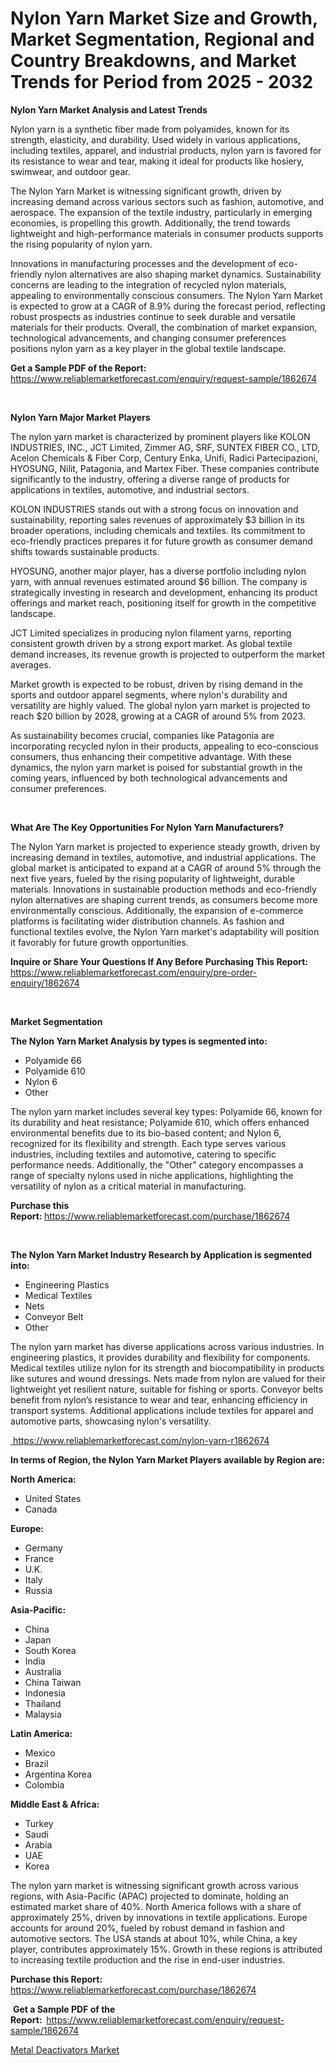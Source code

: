 <p><h1>Nylon Yarn Market Size and Growth, Market Segmentation, Regional and Country Breakdowns, and Market Trends for Period from 2025 -  2032</h1></p><p><strong>Nylon Yarn Market Analysis and Latest Trends</strong></p>
<p><p>Nylon yarn is a synthetic fiber made from polyamides, known for its strength, elasticity, and durability. Used widely in various applications, including textiles, apparel, and industrial products, nylon yarn is favored for its resistance to wear and tear, making it ideal for products like hosiery, swimwear, and outdoor gear. </p><p>The Nylon Yarn Market is witnessing significant growth, driven by increasing demand across various sectors such as fashion, automotive, and aerospace. The expansion of the textile industry, particularly in emerging economies, is propelling this growth. Additionally, the trend towards lightweight and high-performance materials in consumer products supports the rising popularity of nylon yarn.</p><p>Innovations in manufacturing processes and the development of eco-friendly nylon alternatives are also shaping market dynamics. Sustainability concerns are leading to the integration of recycled nylon materials, appealing to environmentally conscious consumers. The Nylon Yarn Market is expected to grow at a CAGR of 8.9% during the forecast period, reflecting robust prospects as industries continue to seek durable and versatile materials for their products. Overall, the combination of market expansion, technological advancements, and changing consumer preferences positions nylon yarn as a key player in the global textile landscape.</p></p>
<p><strong>Get a Sample PDF of the Report:&nbsp;</strong> <a href="https://www.reliablemarketforecast.com/enquiry/request-sample/1862674?utm_campaign=2235&utm_medium=2&utm_source=Github&utm_content=ia&utm_term=31032025&utm_id=nylon-yarn">https://www.reliablemarketforecast.com/enquiry/request-sample/1862674</a></p>
<p>&nbsp;</p>
<p><strong>Nylon Yarn Major Market Players</strong></p>
<p><p>The nylon yarn market is characterized by prominent players like KOLON INDUSTRIES, INC., JCT Limited, Zimmer AG, SRF, SUNTEX FIBER CO., LTD, Acelon Chemicals & Fiber Corp, Century Enka, Unifi, Radici Partecipazioni, HYOSUNG, Nilit, Patagonia, and Martex Fiber. These companies contribute significantly to the industry, offering a diverse range of products for applications in textiles, automotive, and industrial sectors. </p><p>KOLON INDUSTRIES stands out with a strong focus on innovation and sustainability, reporting sales revenues of approximately $3 billion in its broader operations, including chemicals and textiles. Its commitment to eco-friendly practices prepares it for future growth as consumer demand shifts towards sustainable products.</p><p>HYOSUNG, another major player, has a diverse portfolio including nylon yarn, with annual revenues estimated around $6 billion. The company is strategically investing in research and development, enhancing its product offerings and market reach, positioning itself for growth in the competitive landscape.</p><p>JCT Limited specializes in producing nylon filament yarns, reporting consistent growth driven by a strong export market. As global textile demand increases, its revenue growth is projected to outperform the market averages.</p><p>Market growth is expected to be robust, driven by rising demand in the sports and outdoor apparel segments, where nylon's durability and versatility are highly valued. The global nylon yarn market is projected to reach $20 billion by 2028, growing at a CAGR of around 5% from 2023.</p><p>As sustainability becomes crucial, companies like Patagonia are incorporating recycled nylon in their products, appealing to eco-conscious consumers, thus enhancing their competitive advantage. With these dynamics, the nylon yarn market is poised for substantial growth in the coming years, influenced by both technological advancements and consumer preferences.</p></p>
<p>&nbsp;</p>
<p><strong>What Are The Key Opportunities For Nylon Yarn Manufacturers?</strong></p>
<p><p>The Nylon Yarn market is projected to experience steady growth, driven by increasing demand in textiles, automotive, and industrial applications. The global market is anticipated to expand at a CAGR of around 5% through the next five years, fueled by the rising popularity of lightweight, durable materials. Innovations in sustainable production methods and eco-friendly nylon alternatives are shaping current trends, as consumers become more environmentally conscious. Additionally, the expansion of e-commerce platforms is facilitating wider distribution channels. As fashion and functional textiles evolve, the Nylon Yarn market's adaptability will position it favorably for future growth opportunities.</p></p>
<p><strong>Inquire or Share Your Questions If Any Before Purchasing This Report:</strong> <a href="https://www.reliablemarketforecast.com/enquiry/pre-order-enquiry/1862674?utm_campaign=2235&utm_medium=2&utm_source=Github&utm_content=ia&utm_term=31032025&utm_id=nylon-yarn">https://www.reliablemarketforecast.com/enquiry/pre-order-enquiry/1862674</a></p>
<p>&nbsp;</p>
<p><strong>Market Segmentation</strong></p>
<p><strong>The Nylon Yarn Market Analysis by types is segmented into:</strong></p>
<p><ul><li>Polyamide 66</li><li>Polyamide 610</li><li>Nylon 6</li><li>Other</li></ul></p>
<p><p>The nylon yarn market includes several key types: Polyamide 66, known for its durability and heat resistance; Polyamide 610, which offers enhanced environmental benefits due to its bio-based content; and Nylon 6, recognized for its flexibility and strength. Each type serves various industries, including textiles and automotive, catering to specific performance needs. Additionally, the "Other" category encompasses a range of specialty nylons used in niche applications, highlighting the versatility of nylon as a critical material in manufacturing.</p></p>
<p><strong>Purchase this Report:&nbsp;</strong><a href="https://www.reliablemarketforecast.com/purchase/1862674?utm_campaign=2235&utm_medium=2&utm_source=Github&utm_content=ia&utm_term=31032025&utm_id=nylon-yarn">https://www.reliablemarketforecast.com/purchase/1862674</a></p>
<p>&nbsp;</p>
<p><strong>The Nylon Yarn Market Industry Research by Application is segmented into:</strong></p>
<p><ul><li>Engineering Plastics</li><li>Medical Textiles</li><li>Nets</li><li>Conveyor Belt</li><li>Other</li></ul></p>
<p><p>The nylon yarn market has diverse applications across various industries. In engineering plastics, it provides durability and flexibility for components. Medical textiles utilize nylon for its strength and biocompatibility in products like sutures and wound dressings. Nets made from nylon are valued for their lightweight yet resilient nature, suitable for fishing or sports. Conveyor belts benefit from nylon’s resistance to wear and tear, enhancing efficiency in transport systems. Additional applications include textiles for apparel and automotive parts, showcasing nylon's versatility.</p></p>
<p><a href="https://www.reliablemarketforecast.com/nylon-yarn-r1862674?utm_campaign=2235&utm_medium=2&utm_source=Github&utm_content=ia&utm_term=31032025&utm_id=nylon-yarn">&nbsp;https://www.reliablemarketforecast.com/nylon-yarn-r1862674</a></p>
<p><strong>In terms of Region, the Nylon Yarn Market Players available by Region are:</strong></p>
<p>
    <p> <strong> North America: </strong>
        <ul>
            <li>United States</li>
            <li>Canada</li>
        </ul>
        </p> 
    <p> <strong> Europe: </strong>
        <ul>
            <li>Germany</li>
            <li>France</li>
            <li>U.K.</li>
            <li>Italy</li>
            <li>Russia</li>
        </ul>
        </p> 
    <p> <strong> Asia-Pacific: </strong>
        <ul>
            <li>China</li>
            <li>Japan</li>
            <li>South Korea</li>
            <li>India</li>
            <li>Australia</li>
            <li>China Taiwan</li>
            <li>Indonesia</li>
            <li>Thailand</li>
            <li>Malaysia</li>
        </ul>
        </p> 
    <p> <strong> Latin America: </strong>
        <ul>
            <li>Mexico</li>
            <li>Brazil</li>
            <li>Argentina Korea</li>
            <li>Colombia</li>
        </ul>
        </p> 
    <p> <strong> Middle East & Africa: </strong>
        <ul>
            <li>Turkey</li>
            <li>Saudi</li>
            <li>Arabia</li>
            <li>UAE</li>
            <li>Korea</li>
        </ul>
    </p>
    </p>
<p><p>The nylon yarn market is witnessing significant growth across various regions, with Asia-Pacific (APAC) projected to dominate, holding an estimated market share of 40%. North America follows with a share of approximately 25%, driven by innovations in textile applications. Europe accounts for around 20%, fueled by robust demand in fashion and automotive sectors. The USA stands at about 10%, while China, a key player, contributes approximately 15%. Growth in these regions is attributed to increasing textile production and the rise in end-user industries.</p></p>
<p><strong>Purchase this Report: </strong><a href="https://www.reliablemarketforecast.com/purchase/1862674?utm_campaign=2235&utm_medium=2&utm_source=Github&utm_content=ia&utm_term=31032025&utm_id=nylon-yarn">https://www.reliablemarketforecast.com/purchase/1862674</a></p>
<p>&nbsp;<strong>Get a Sample PDF of the Report:&nbsp;&nbsp;</strong><a href="https://www.reliablemarketforecast.com/enquiry/request-sample/1862674?utm_campaign=2235&utm_medium=2&utm_source=Github&utm_content=ia&utm_term=31032025&utm_id=nylon-yarn">https://www.reliablemarketforecast.com/enquiry/request-sample/1862674</a></p>
<p><strong></strong></p>
<p><p><a href="https://github.com/gullattedenna/Market-Research-Report-List-1/blob/main/metal-deactivators-market.md?utm_campaign=2235&utm_medium=2&utm_source=Github&utm_content=ia&utm_term=31032025&utm_id=nylon-yarn">Metal Deactivators Market</a></p></p>